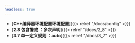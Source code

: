 ```yaml
---
headless: true
---
```


- [**C++编译器环境配置环境配置**]({{< relref "/docs/config" >}})
- [**2.8 包含警戒 ：多次声明**]({{< relref "/docs/2_8" >}})
- [**3.7 单一定义规则 ：auto**]({{< relref "/docs/3_7" >}})

<br />

